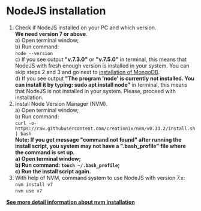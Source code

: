 # NodeJS installation

1. Check if NodeJS installed on your PC and which version. <br>
**We need version 7 or above**.<br> 
a) Open terminal window; <br> 
b) Run command:<br> `node --version`<br>
c) If you see output **"v.7.3.0"** or **"v.7.5.0"** in terminal, this means that NodeJS with fresh enough version is installed in your system. You can skip steps 2 and 3 and go next to [installation of MongoDB](/install-mongodb.md).</br>
d) If you see output **"The program 'node' is currently not installed. You can install it by typing: sudo apt install node"** in terminal, this means that NodeJS is not installed in your system. Please, proceed with installation.<br>                                       
2. Install Node Version Manager (NVM). <br> 
a) Open terminal window; <br> 
b) Run command:<br>`curl -o- https://raw.githubusercontent.com/creationix/nvm/v0.33.2/install.sh | bash` <br>
**Note: If you get message "command not found" after running the install script, you system may not have a ".bash_profile" file where the command is set up.<br>**
**a) Open terminal window;<br>**
**b) Run command: `touch ~/.bash_profile`;<br>**
**c) Run the install script again.<br>**
3. With help of NVM, command system to use NodeJS with version 7.x:<br>`nvm install v7`<br> `nvm use v7`

**[See more detail information about nvm installation](https://github.com/creationix/nvm#install-script)**


